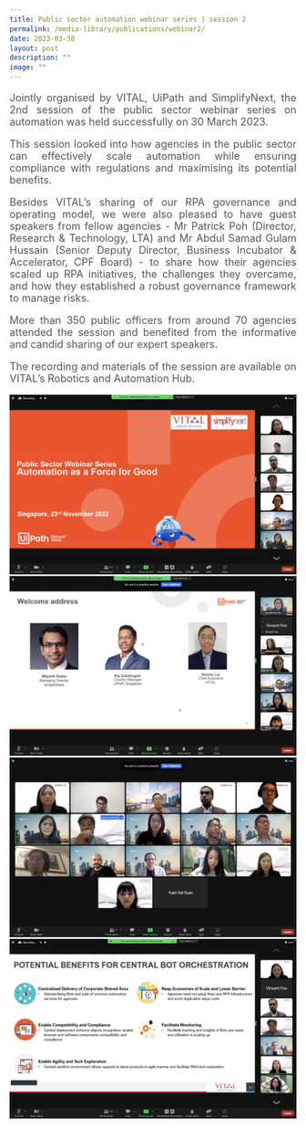 ```yaml
---
title: Public sector automation webinar series | session 2
permalink: /media-library/publications/webinar2/
date: 2023-03-30
layout: post
description: ""
image: ""
---
```

<p style="font-size: 18px;color:#585858;text-align:justify;">
Jointly organised by VITAL, UiPath and SimplifyNext, the 2nd session of the public sector webinar series on automation was held successfully on 30 March 2023.
</p>

<p style="font-size: 18px;color:#585858;text-align:justify;">
This session looked into how agencies in the public sector can effectively scale automation while ensuring compliance with regulations and maximising its potential benefits.
</p>

<p style="font-size: 18px;color:#585858;text-align:justify;">
Besides VITAL’s sharing of our RPA governance and operating model, we were also pleased to have guest speakers from fellow agencies - Mr Patrick Poh (Director, Research &amp; Technology, LTA) and Mr Abdul Samad Gulam Hussain (Senior Deputy Director, Business Incubator &amp; Accelerator, CPF Board) - to share how their agencies scaled up RPA initiatives, the challenges they overcame, and how they established a robust governance framework to manage risks.
</p>

<p style="font-size: 18px;color:#585858;text-align:justify;">
More than 350 public officers from around 70 agencies attended the session and benefited from the informative and candid sharing of our expert speakers.
</p>

<p style="font-size: 18px;color:#585858;text-align:justify;">
The recording and materials of the session are available on VITAL’s Robotics and Automation Hub.
</p>

<img src="/images/Media/webinar 1.png">
<br>
<img src="/images/Media/webinar 2.png">
<br>
<img src="/images/Media/webinar 3.png">
<br>
<img src="/images/Media/webinar 4.png">